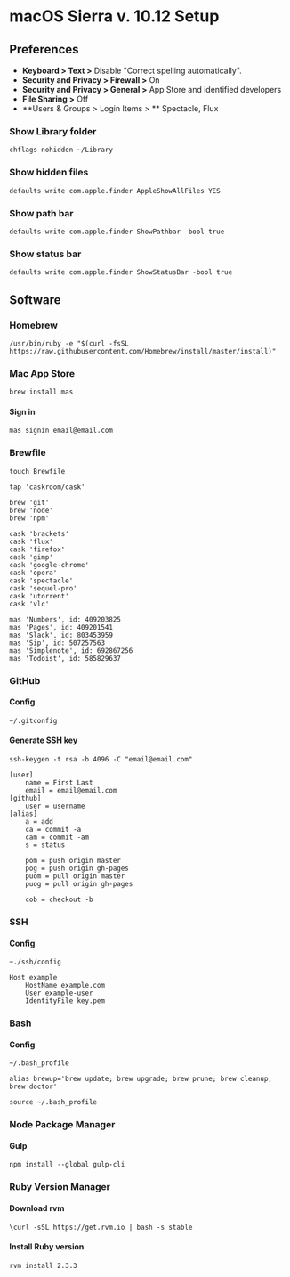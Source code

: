 # macOS Sierra v. 10.12 Setup 

## Preferences

- **Keyboard > Text >** Disable "Correct spelling automatically".
- **Security and Privacy > Firewall >** On
- **Security and Privacy > General >** App Store and identified developers
- **File Sharing >** Off
- **Users & Groups > Login Items > ** Spectacle, Flux

### Show Library folder

```
chflags nohidden ~/Library
```

### Show hidden files

```
defaults write com.apple.finder AppleShowAllFiles YES
```

### Show path bar

```
defaults write com.apple.finder ShowPathbar -bool true
```

### Show status bar

```
defaults write com.apple.finder ShowStatusBar -bool true
```

## Software

### Homebrew

```
/usr/bin/ruby -e "$(curl -fsSL https://raw.githubusercontent.com/Homebrew/install/master/install)"
```

### Mac App Store

```
brew install mas
```

#### Sign in

```
mas signin email@email.com
```

### Brewfile

```
touch Brewfile
```

```
tap 'caskroom/cask'

brew 'git'
brew 'node'
brew 'npm'

cask 'brackets'
cask 'flux'
cask 'firefox'
cask 'gimp'
cask 'google-chrome'
cask 'opera'
cask 'spectacle'
cask 'sequel-pro'
cask 'utorrent'
cask 'vlc'

mas 'Numbers', id: 409203825
mas 'Pages', id: 409201541
mas 'Slack', id: 803453959
mas 'Sip', id: 507257563 
mas 'Simplenote', id: 692867256 
mas 'Todoist', id: 585829637
```

### GitHub

#### Config

```
~/.gitconfig
```


#### Generate SSH key

```
ssh-keygen -t rsa -b 4096 -C "email@email.com"
```

```
[user]
	name = First Last
	email = email@email.com
[github]
	user = username
[alias]
	a = add
	ca = commit -a
	cam = commit -am
	s = status

	pom = push origin master
	pog = push origin gh-pages
	puom = pull origin master
	puog = pull origin gh-pages
    
	cob = checkout -b
```

### SSH

#### Config

```
~./ssh/config
```

```
Host example
    HostName example.com
    User example-user
    IdentityFile key.pem
```

### Bash

#### Config

```
~/.bash_profile
```

```
alias brewup='brew update; brew upgrade; brew prune; brew cleanup; brew doctor'
```

```
source ~/.bash_profile
```

### Node Package Manager

#### Gulp

```
npm install --global gulp-cli
```

### Ruby Version Manager

#### Download rvm

```
\curl -sSL https://get.rvm.io | bash -s stable
```

#### Install Ruby version

```
rvm install 2.3.3
```

